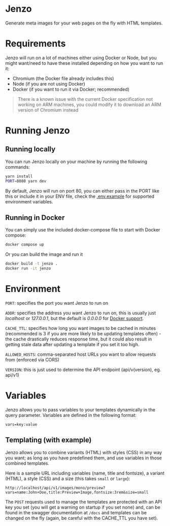 # Jenzo

Generate meta images for your web pages on the fly with HTML templates.

# Requirements

Jenzo will run on a lot of machines either using Docker or Node, but you might want/need to have these installed depending on how you want to run it:

- Chromium (the Docker file already includes this)
- Node (if you are not using Docker)
- Docker (if you want to run it via Docker; recommended)

> There is a known issue with the current Docker specification not working on ARM machines, you could modify it to download an ARM version of Chromium instead

# Running Jenzo

## Running locally

You can run Jenzo locally on your machine by running the following commands:

```bash
yarn install
PORT=8080 yarn dev
```

By default, Jenzo will run on port 80, you can either pass in the PORT like this or include it in your ENV file, check the [.env.example](./.env.example) for supported environment variables.

## Running in Docker

You can simply use the included docker-compose file to start with Docker compose:

```bash
docker compose up
```

Or you can build the image and run it

```bash
docker build -t jenzo .
docker run -it jenzo
```

# Environment

`PORT`: specifies the port you want Jenzo to run on

`ADDR`: specifies the address you want Jenzo to run on, this is usually just _localhost_ or _127.0.0.1_, but the default is _0.0.0.0_ for [Docker support](https://serverfault.com/questions/1084915/still-confused-why-docker-works-when-you-make-a-process-listen-to-0-0-0-0-but-no).

`CACHE_TTL`: specifies how long you want images to be cached in minutes (recommended is 3 if you are more likely to be updating templates often) - the cache drastically reduces response time, but it could also result in getting stale data after updating a template if you set it too high.

`ALLOWED_HOSTS`: comma-separated host URLs you want to allow requests from (enforced via CORS)

`VERSION`: this is just used to determine the API endpoint (api/v(version), eg. api/v1)

# Variables

Jenzo allows you to pass variables to your templates dynamically in the query parameter. Variables are defined in the following format:

```
vars=key:value
```

## Templating (with example)

Jenzo allows you to combine variants (HTML) with styles (CSS) in any way you want; as long as you have predefined them, and use variables in those combined templates.

Here is a sample URL including variables (name, title and fontsize), a variant (HTML), a style (CSS) and a size (this takes `small` or `large`):

```
http://localhost/api/v1/images/mono/preview?vars=name:John+Doe,title:Preview+Image,fontsize:3rem&size=small
```

The `POST` requests used to manage the templates are protected with an API key you set (you will get a warning on startup if you set none) and, can be found in the swagger documentation at `/docs` and templates can be changed on the fly (again, be careful with the CACHE_TTL you have set).
